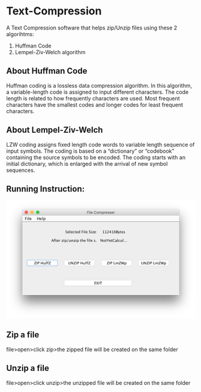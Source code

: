 # Text-Compression

A Text Compression software that helps zip/Unzip files using these 2 algorihtms:

1. Huffman Code
2. Lempel-Ziv-Welch algorithm

## About Huffman Code

Huffman coding is a lossless data compression algorithm. In this algorithm, a variable-length code is assigned to input different characters. The code length is related to how frequently characters are used. Most frequent characters have the smallest codes and longer codes for least frequent characters.

## About Lempel-Ziv-Welch

LZW coding assigns fixed length code words to variable length sequence of input symbols. The coding is based on a “dictionary” or “codebook” containing the source symbols to be encoded. The coding starts with an initial dictionary, which is enlarged with the arrival of new symbol sequences.

## Running Instruction:

![](TC_image.png)

## Zip a file
file>open>click zip>the zipped file will be created on the same folder


## Unzip a file
file>open>click unzip>the unzipped file will be created on the same folder

